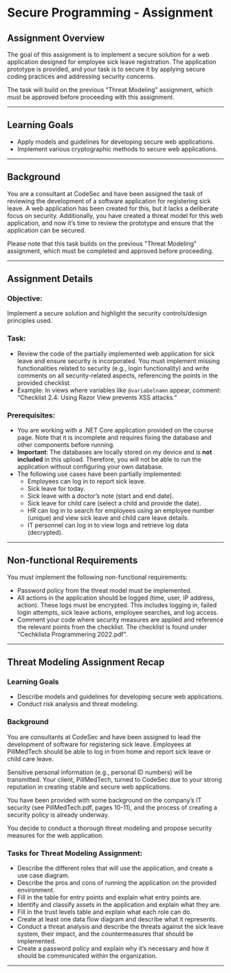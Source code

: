 # Secure Programming - Assignment

## Assignment Overview
The goal of this assignment is to implement a secure solution for a web application designed for employee sick leave registration. The application prototype is provided, and your task is to secure it by applying secure coding practices and addressing security concerns.

The task will build on the previous "Threat Modeling" assignment, which must be approved before proceeding with this assignment.

---

## Learning Goals
- Apply models and guidelines for developing secure web applications.
- Implement various cryptographic methods to secure web applications.

---

## Background
You are a consultant at CodeSec and have been assigned the task of reviewing the development of a software application for registering sick leave. A web application has been created for this, but it lacks a deliberate focus on security. Additionally, you have created a threat model for this web application, and now it’s time to review the prototype and ensure that the application can be secured.

Please note that this task builds on the previous "Threat Modeling" assignment, which must be completed and approved before proceeding.

---

## Assignment Details

### Objective:
Implement a secure solution and highlight the security controls/design principles used.

### Task:
- Review the code of the partially implemented web application for sick leave and ensure security is incorporated. You must implement missing functionalities related to security (e.g., login functionality) and write comments on all security-related aspects, referencing the points in the provided checklist.
- Example: In views where variables like `@variabelnamn` appear, comment: “Checklist 2.4: Using Razor View prevents XSS attacks.”

### Prerequisites:
- You are working with a .NET Core application provided on the course page. Note that it is incomplete and requires fixing the database and other components before running.
- **Important**: The databases are locally stored on my device and is **not included** in this upload. Therefore, you will not be able to run the application without configuring your own database.
- The following use cases have been partially implemented:
  - Employees can log in to report sick leave.
  - Sick leave for today.
  - Sick leave with a doctor’s note (start and end date).
  - Sick leave for child care (select a child and provide the date).
  - HR can log in to search for employees using an employee number (unique) and view sick leave and child care leave details.
  - IT personnel can log in to view logs and retrieve log data (decrypted).

---

## Non-functional Requirements
You must implement the following non-functional requirements:
- Password policy from the threat model must be implemented.
- All actions in the application should be logged (time, user, IP address, action). These logs must be encrypted. This includes logging in, failed login attempts, sick leave actions, employee searches, and log access.
- Comment your code where security measures are applied and reference the relevant points from the checklist. The checklist is found under "Cechklista Programmering 2022.pdf".

---

## Threat Modeling Assignment Recap

### Learning Goals
- Describe models and guidelines for developing secure web applications.
- Conduct risk analysis and threat modeling.

### Background
You are consultants at CodeSec and have been assigned to lead the development of software for registering sick leave. Employees at PillMedTech should be able to log in from home and report sick leave or child care leave.

Sensitive personal information (e.g., personal ID numbers) will be transmitted. Your client, PillMedTech, turned to CodeSec due to your strong reputation in creating stable and secure web applications.

You have been provided with some background on the company’s IT security (see PillMedTech.pdf, pages 10-11), and the process of creating a security policy is already underway.

You decide to conduct a thorough threat modeling and propose security measures for the web application.

### Tasks for Threat Modeling Assignment:
- Describe the different roles that will use the application, and create a use case diagram.
- Describe the pros and cons of running the application on the provided environment.
- Fill in the table for entry points and explain what entry points are.
- Identify and classify assets in the application and explain what they are.
- Fill in the trust levels table and explain what each role can do.
- Create at least one data flow diagram and describe what it represents.
- Conduct a threat analysis and describe the threats against the sick leave system, their impact, and the countermeasures that should be implemented.
- Create a password policy and explain why it’s necessary and how it should be communicated within the organization.

---
